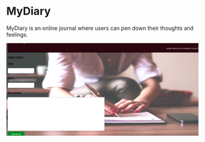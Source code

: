 # MyDiary
MyDiary is an online journal where users can pen down their thoughts and feelings.


![addentry page screenshot](addentry.png)